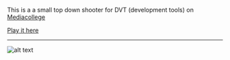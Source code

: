 This is a a small top down shooter for DVT (development tools) on [Mediacollege](https://www.ma-web.nl/)

[Play it here](http://22084.hosts.ma-cloud.nl/bewijzenmap/p1.3/dvt/top-down-shooter-build/)

---

![alt text](https://www.ma-web.nl/static/vector/Logo_blok.svg)